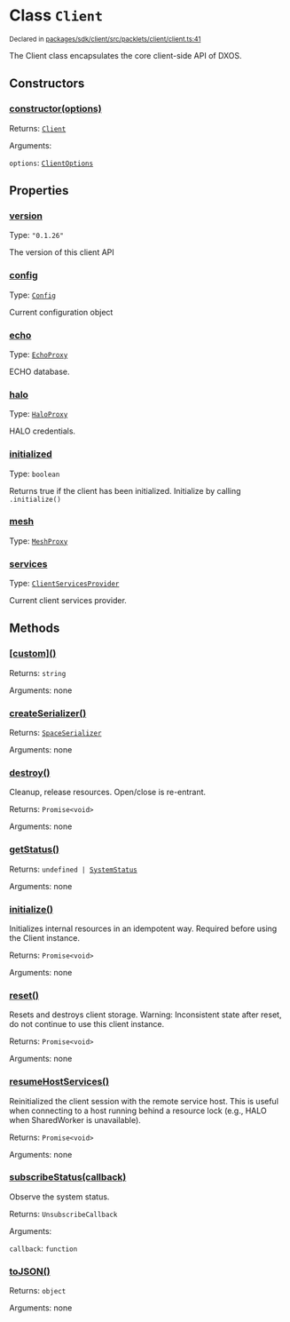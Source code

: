# Class `Client`
<sub>Declared in [packages/sdk/client/src/packlets/client/client.ts:41](https://github.com/dxos/dxos/blob/main/packages/sdk/client/src/packlets/client/client.ts#L41)</sub>


The Client class encapsulates the core client-side API of DXOS.

## Constructors
### [constructor(options)](https://github.com/dxos/dxos/blob/main/packages/sdk/client/src/packlets/client/client.ts#L60)


Returns: <code>[Client](/api/@dxos/client/classes/Client)</code>

Arguments: 

`options`: <code>[ClientOptions](/api/@dxos/client/types/ClientOptions)</code>

## Properties
### [version](https://github.com/dxos/dxos/blob/main/packages/sdk/client/src/packlets/client/client.ts#L45)
Type: <code>"0.1.26"</code>

The version of this client API
### [config](https://github.com/dxos/dxos/blob/main/packages/sdk/client/src/packlets/client/client.ts#L99)
Type: <code>[Config](/api/@dxos/client/classes/Config)</code>

Current configuration object
### [echo](https://github.com/dxos/dxos/blob/main/packages/sdk/client/src/packlets/client/client.ts#L129)
Type: <code>[EchoProxy](/api/@dxos/client/classes/EchoProxy)</code>

ECHO database.
### [halo](https://github.com/dxos/dxos/blob/main/packages/sdk/client/src/packlets/client/client.ts#L121)
Type: <code>[HaloProxy](/api/@dxos/client/classes/HaloProxy)</code>

HALO credentials.
### [initialized](https://github.com/dxos/dxos/blob/main/packages/sdk/client/src/packlets/client/client.ts#L114)
Type: <code>boolean</code>

Returns true if the client has been initialized. Initialize by calling  `.initialize()`
### [mesh](https://github.com/dxos/dxos/blob/main/packages/sdk/client/src/packlets/client/client.ts#L138)
Type: <code>[MeshProxy](/api/@dxos/client/classes/MeshProxy)</code>
### [services](https://github.com/dxos/dxos/blob/main/packages/sdk/client/src/packlets/client/client.ts#L106)
Type: <code>[ClientServicesProvider](/api/@dxos/client/interfaces/ClientServicesProvider)</code>

Current client services provider.

## Methods
### [\[custom\]()](https://github.com/dxos/dxos/blob/main/packages/sdk/client/src/packlets/client/client.ts#L83)


Returns: <code>string</code>

Arguments: none
### [createSerializer()](https://github.com/dxos/dxos/blob/main/packages/sdk/client/src/packlets/client/client.ts#L255)


Returns: <code>[SpaceSerializer](/api/@dxos/client/classes/SpaceSerializer)</code>

Arguments: none
### [destroy()](https://github.com/dxos/dxos/blob/main/packages/sdk/client/src/packlets/client/client.ts#L203)


Cleanup, release resources.
Open/close is re-entrant.

Returns: <code>Promise&lt;void&gt;</code>

Arguments: none
### [getStatus()](https://github.com/dxos/dxos/blob/main/packages/sdk/client/src/packlets/client/client.ts#L218)


Returns: <code>undefined | [SystemStatus](/api/@dxos/client/enums#SystemStatus)</code>

Arguments: none
### [initialize()](https://github.com/dxos/dxos/blob/main/packages/sdk/client/src/packlets/client/client.ts#L148)


Initializes internal resources in an idempotent way.
Required before using the Client instance.

Returns: <code>Promise&lt;void&gt;</code>

Arguments: none
### [reset()](https://github.com/dxos/dxos/blob/main/packages/sdk/client/src/packlets/client/client.ts#L243)


Resets and destroys client storage.
Warning: Inconsistent state after reset, do not continue to use this client instance.

Returns: <code>Promise&lt;void&gt;</code>

Arguments: none
### [resumeHostServices()](https://github.com/dxos/dxos/blob/main/packages/sdk/client/src/packlets/client/client.ts#L234)


Reinitialized the client session with the remote service host.
This is useful when connecting to a host running behind a resource lock
(e.g., HALO when SharedWorker is unavailable).

Returns: <code>Promise&lt;void&gt;</code>

Arguments: none
### [subscribeStatus(callback)](https://github.com/dxos/dxos/blob/main/packages/sdk/client/src/packlets/client/client.ts#L225)


Observe the system status.

Returns: <code>UnsubscribeCallback</code>

Arguments: 

`callback`: <code>function</code>
### [toJSON()](https://github.com/dxos/dxos/blob/main/packages/sdk/client/src/packlets/client/client.ts#L87)


Returns: <code>object</code>

Arguments: none